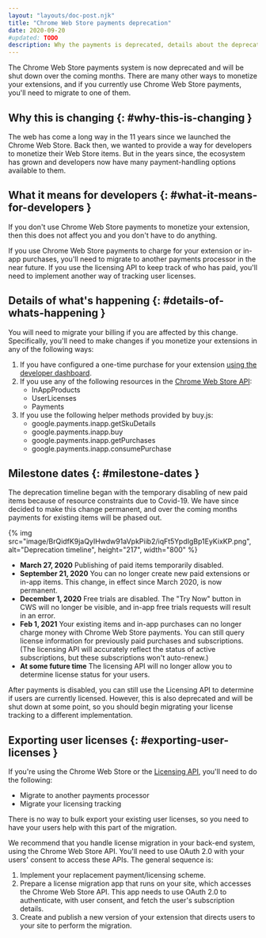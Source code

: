 ```yaml
---
layout: "layouts/doc-post.njk"
title: "Chrome Web Store payments deprecation"
date: 2020-09-20
#updated: TODO
description: Why the payments is deprecated, details about the deprecation timeline, and more.
---
```


The Chrome Web Store payments system is now deprecated and will be shut down over the coming months.
There are many other ways to monetize your extensions, and if you currently use Chrome Web Store
payments, you'll need to migrate to one of them.

## Why this is changing {: #why-this-is-changing }

The web has come a long way in the 11 years since we launched the Chrome Web Store. Back then, we
wanted to provide a way for developers to monetize their Web Store items. But in the years since,
the ecosystem has grown and developers now have many payment-handling options available to them.

## What it means for developers {: #what-it-means-for-developers }

If you don't use Chrome Web Store payments to monetize your extension, then this does not affect you
and you don't have to do anything.

If you use Chrome Web Store payments to charge for your extension or in-app purchases, you'll need
to migrate to another payments processor in the near future. If you use the licensing API to keep
track of who has paid, you'll need to implement another way of tracking user licenses.

## Details of what's happening {: #details-of-whats-happening }

You will need to migrate your billing if you are affected by this change. Specifically, you'll need
to make changes if you monetize your extensions in any of the following ways:

1.  If you have configured a one-time purchase for your extension [using the developer
    dashboard][1].
2.  If you use any of the following resources in the [Chrome Web Store API][2]:
    - InAppProducts
    - UserLicenses
    - Payments
3.  If you use the following helper methods provided by buy.js:
    - google.payments.inapp.getSkuDetails
    - google.payments.inapp.buy
    - google.payments.inapp.getPurchases
    - google.payments.inapp.consumePurchase

## Milestone dates {: #milestone-dates }

The deprecation timeline began with the temporary disabling of new paid items because of resource
constraints due to Covid-19. We have since decided to make this change permanent, and over the
coming months payments for existing items will be phased out.

{% img src="image/BrQidfK9jaQyIHwdw91aVpkPiib2/iqFt5YpdIgBp1EyKixKP.png", alt="Deprecation timeline", height="217", width="800" %}

- **March 27, 2020** Publishing of paid items temporarily disabled.
- **September 21, 2020** You can no longer create new paid extensions or in-app items. This change,
  in effect since March 2020, is now permanent.
- **December 1, 2020** Free trials are disabled. The "Try Now" button in CWS will no longer be
  visible, and in-app free trials requests will result in an error.
- **Feb 1, 2021** Your existing items and in-app purchases can no longer charge money with Chrome
  Web Store payments. You can still query license information for previously paid purchases and
  subscriptions. (The licensing API will accurately reflect the status of active subscriptions, but
  these subscriptions won't auto-renew.)
- **At some future time** The licensing API will no longer allow you to determine license status for
  your users.

After payments is disabled, you can still use the Licensing API to determine if users are currently
licensed. However, this is also deprecated and will be shut down at some point, so you should begin
migrating your license tracking to a different implementation.

## Exporting user licenses {: #exporting-user-licenses }

If you're using the Chrome Web Store or the [Licensing API][3], you'll need to do the following:

- Migrate to another payments processor
- Migrate your licensing tracking

There is no way to bulk export your existing user licenses, so you need to have your users help with
this part of the migration.

We recommend that you handle license migration in your back-end system, using the Chrome Web Store
API. You'll need to use OAuth 2.0 with your users' consent to access these APIs. The general
sequence is:

1.  Implement your replacement payment/licensing scheme.
2.  Prepare a license migration app that runs on your site, which accesses the Chrome Web Store API.
    This app needs to use OAuth 2.0 to authenticate, with user consent, and fetch the user's
    subscription details.
3.  Create and publish a new version of your extension that directs users to your site to perform
    the migration.

[1]: /docs/webstore/one_time_payments/#using-otps
[2]: /docs/webstore/api_index/
[3]: /docs/webstore/api_index/
